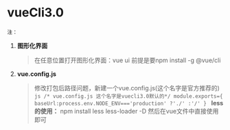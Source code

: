 # vueCli3.0

`注：`
1. **图形化界面**
    >在任意位置打开图形化界面：vue ui
        前提是要npm install -g @vue/cli

2. **vue.config.js**
    >修改打包后路径问题，新建一个vue.config.js(这个名字是官方推荐的)
        ```js
            /* vue.config.js 这个名字是vuecli3.0默认的*/
            module.exports={
                baseUrl:process.env.NODE_ENV==='production'
                ?'./'
                :'/'
            }
        ```
**less的使用：**
 npm install less less-loader -D
 然后在vue文件中直接使用即可<style lang="less" scoped>

3. **web字体引入**
    `方案一：`
        在index.html中，字体文件和index.html在同一个目录下
        <link rel="stylesheet" href="<%= BASE_URL %>web_font/daysOne.css">
        然后直接使用
        font-family: "Days One"
    `方案二：`
        在main.js中引入css,然后直接使用即可
        import '../public/web_font/daysOne.css'
    `方案三：`
    
4. **移动端rem的使用**
    ```js
    /* load:页面的html、css、js、图片等资源都已经加载完之后才会触发 load 事件
    DOMContentLoaded:HTML下载、解析完毕之后就触发
    */
    /* App.js */
        <script>
            export default {}
            document.addEventListener('DOMContentLoaded',()=>{
                const html=document.querySelector('html');
                let fontSize=window.innerWidth / 10;/* 根据屏幕宽度计算fontsize */
                fontSize=fontSize>50?50:fontSize;/* 这一步是为了当fontsize尺寸大于50的时候，就保持在50 */
                html.style.fontSize=fontSize+'px'/* 给html设置fontsize，然后页面根据它设置rem单位 */
            })
        </script>
        <style scoped>
            .App{
                font-size:1rem;
                font-family: "Days One"
            }
        </style>

    /* 正常时候我们麻烦计算，也不知道应该是多少rem */
        <script>
            export default {}
            document.addEventListener('DOMContentLoaded',()=>{
                const html=document.querySelector('html');
                let fontSize=window.innerWidth / 10;/* 根据屏幕宽度计算fontsize */
                fontSize=fontSize>50?50:fontSize;/* 这一步是为了当fontsize尺寸大于50的时候，就保持在50 */
                html.style.fontSize=fontSize+'px'/* 给html设置fontsize，然后页面根据它设置rem单位 */
            })
        </script>
        <style lang="less" scoped>
            @import url('../src/assets/css/gloab.less');
            .App{
                .px2rem(40);
                font-family: "Days One";
            }
        </style>
        /* gloab.less */
        @radio:375/10;/*  */
        .px2rem(@px){
            font-size: unit(@px/@radio,px);/* unit()没有第二个参数就是就是去单位 ，带有第二个参数表示加单位*/
        }
        /* 现在有了一个更方便的东西就是px2rem-loader,直接在vue.config.js中配置后，app.vue中设置了html的fontsize后就可以了 */
        /* vue.config.js */
        module.exports = {
            chainWebpack: config => {
                config.module
                .rule('scss')
                .oneOf('vue')
                .use('px2rem-loader')
                .loader('px2rem-loader')
                .before('postcss-loader') // this makes it work.
                .options({ remUnit: 37.5})/* remUnit是你拿到的设计稿的宽度/10 */
                .end()
            }
        }
        /* 然后直接正常开发就可以直接编译为rem了 */
    ```


5. 
   
6. **vuex**
     系统学习后
       可以看看vue微信读书3.4-4.2.mp4（有点绕，没大懂）
       import store from './store/index'必须小写
       vuex是由

7. **ngnix**
    在官网上面下载安装包，在包目录下进入cmd，运行start nginx.exe会有东西闪退
    没关系，我们在浏览器中输入localhost，会出现welcome
    然后当你想新建一个资源服务器，打开包目录下面的conf文件夹中的nginx.conf文件，

    ```js
    server {
        listen       81;/* 这个就是在浏览器中输入的端口 */
        server_name  localhost;/* 这个就是在浏览器中输入的地址 */
        autoindex on; /* 是否允许访问目录 */
        location / {/* add_header这四句话是用来解决页面访问nginx静态资源服务器的时候，出现的跨域问题 */
            add_header 'Access-Control-Allow-Origin' '*';
            add_header 'Access-Control-Allow-Credentials' 'true';
            add_header 'Access-Control-Allow-Methods' 'GET, POST, OPTIONS';
            add_header 'Access-Control-Allow-Headers' 'DNT,X-CustomHeader,Keep-Alive,User-Agent,X-Requested-With,If-Modified-Since,Cache-Control,Content-Type';
            root   D:/WebProjects/resource;/* root后面就是资源服务器的文件地址，就是你想作为服务器新建的文件夹 ，注意斜杠的方向*/
        }
    }
    ```
    然后在cmd中执行nginx -t出现了successful就代表配置文件修改成功，
    然后在cmd中执行nginx -s reload 重启nginx服务	
    然后你在浏览器中输入localhost:81就会成功了，就有拉本地资源服务器了。
    在页面中请求本地服务器接口地址就是http://本地ip:81/

8. transition 过度动画的样式 要与v-show的div同级

9. **minxin**
   用来复用代码，可以是方法，
   ```js
    /* 新建一个mixin文件 */
    import {mapGetters} from 'vuex'
    export const ebookMixin={
        computed: {
            ...mapGetters(['filename','filename1'])
        },
        methods: {
            ...mapActions(["setShowMenu","setFileName"])
        },
    }
    /* 在需要使用vuex中的地方 */
    import {ebookMixin} from 'mixin文件路径'
    export default {
        mixins:[ebookMixin],
        mounted(){
            this.setShowMenu('新的值')/* 如果不考虑先后顺序就，直接这样就可以了 */
            this.setFileName('新的值').then(()=>{/* 当需要在跟新vuex后调用最新值，这种是为了确保执行顺序，确保值是最新的 */
                console.log(this.filename)
            })
        }
    }
   ```

10. **vue国际化**
    ```js
    /* 新建一个配置国际化的页面 */
    import Vue from "vue"
    import VueI18N from "vue-i18n"
    import cn from "../lang/cn"
    import en from "../lang/en"
    Vue.use(VueI18N)
    const messages = {
    cn,
    en
    }
    const i18n = new VueI18N({
    locale: 'en', // 语言标识
    //this.$i18n.locale // 通过切换locale的值来实现语言切换
    messages
    })
    export default i18n;
    ```
    ```js
    /* main.js中引入国际化的页面 */
    import Vue from 'vue'
    import App from './App.vue'
    import i18n from './lang'
    new Vue({
    i18n,
    render: h => h(App)
    }).$mount('#app')
    
    ```
    ```html
    <!-- 在vue页面中直接开始使用就行了，格式如下 -->
    <span class="choose">{{$t('book.selectFont')}}</span>
    ```

11. **环境变量的配置**
     在项目根目录下创建一个`.env.development`和`.env.production`的文件

     ```js
     <!-- .env.production页面 -->
     VUE_APP_RES_URL=http://192.168.50.11:82
     NODE_ENV = 'production'
     ```

     ```js
     <!-- .env.development页面 -->
     VUE_APP_RES_URL=http://192.168.50.11:81
     NODE_ENV = 'development'
     ```
    然后在package.json中配置
    ```js
    "scripts": {
      "serve": "vue-cli-service serve `--mode development`",
      "build": "vue-cli-service build `--mode production`",
      "lint": "vue-cli-service lint"
    },
    ```
     ```js
     <!-- 在需要引用全局变量的地方使用，使用格式如下： -->
     `${process.env.VUE_APP_RES_URL}/fonts/daysOne.css`
     ```

12. **切换主题**
     首先准备一个主题文件(就是样式颜色的文件)

     ```js
     /* 追加样式表的方法 */
     export function addClass(href){
         let link=document.createElement('link')
         link.setAttribute('rel','stylesheet')
         link.setAttribute('type','text/css')
         link.setAttribute('href',href)
         document.getElementByTagName('head')[0].appendChild(link)
     }
     /* 删除之前追加的样式表的方法 */
     export function removeClass(href){
         let links=document.getElementByTagName('link')/* 获取文档的所有link标签 */
         for(const i=links.length;i>=0;i--){/* 遍历link标签 */
             const link=links[i];
             if(link && link.getAttribute('href') && link.getAttribute('href')===href){/* 找到与参数一致的路径 */
                 link.parentNode.removeChild(link)/* 然后删除它 */
             }
         }
     }
     /* 执行要删除的路径，写在这里方便管理 */
     export function removeAllClass(){
         removeClass('css路径1')
         removeClass('css路径2')
         removeClass('css路径3')
         removeClass('css路径4')
         removeClass('css路径5')
     }
     
     /* 切换主题 */
     changeThemes(id){
         removeAllClass();/* 在追加样式之前清空所有相关的样式表 */
         case 0:
             addClass('css路径1')
             break;
         case 1:
             addClass('css路径2')
             break;
         ···
     }
     ```

13. **修饰符**
     >当添加`.lazy`之前,input框绑定的`msg`是双向绑定的;当加了之后就不在实时的双向绑定，需要等到输入框失去焦点后或者按了回车键后才会更新视图绑定的数据
     <input v-model.lazy="msg" >

     >如果想自动将用户的输入值转为数值类型，可以给 v-model 添加 number 修饰符
      如果要自动过滤用户输入的首尾空白字符，可以给 v-model 添加 trim 修饰符

14. **边角料**
     >1.因为你每用一次组件，就会有一个它的新实例被创建。

     >2.你可以使用不带参数的 v-bind (取代 v-bind:prop-name)。例如，对于一个给定的对象 post
     post: {
         id: 1,
         title: 'My Journey with Vue'
     }
     <blog-post v-bind="post"></blog-post>
     等价于
     <blog-post
     v-bind:id="post.id"
     v-bind:title="post.title">
     </blog-post>

     >3.`vm.$attrs`用于获取父作用域标签中除class和style之外的标签上的属性。
     `inheritAttrs: false`子组件默认会继承来自父组件的属性，这个就是禁止继承，这样一来子组件的根元素上面就不会有父组件传下来的属性啦
     ```js
     /*先申明子组件*/
         Vue.component("base-input", {
         inheritAttrs: false, //此处设置禁用继承特性
         props: ["label"],
         template: `
             <label>
             {{ label }}
             <input
                 v-bind="$attrs"
             >
             </label>
         `,
         mounted: function() {
             console.log(this.$attrs);
         }
         });
     /*调用子组件*/
         <base-input
             label="姓名"
             class="username-input"
             placeholder="Enter your username"
             data-date-picker="activated"
             ></base-input>
     /*渲染结果*/
         运行后再chrome浏览器查看html结构时的结果如下：
         <label class="username-input">
               姓名
               <input placeholder="Enter your username" data-date-picker="activated">
         </label>
     /*不加禁用属性的情况下label标签是默认会继承来自父组件的属性，而input标签能继承则是因为我们使用了v-bind="$attrs"。*/
         <label class="username-input"  placeholder="Enter your username" data-date-picker="activated">
           姓名
           <input placeholder="Enter your username" data-date-picker="activated">
         </label>
     
     ```

     >4.深度作用域、事件穿透

     >5.对于绝大多数特性来说，从外部提供给组件的值会替换掉组件内部设置好的值。所以如果传入 type="text" 就会替换掉 type="date" 并把它破坏！庆幸的是，class 和 style 特性会稍微智能一些，即两边的值会被合并起来

     >6.我们推荐你始终使用 kebab-case 的事件名

     >7.一个组件上的 v-model 默认会利用名为 value 的 prop 和名为 input 的事件，但是像单选框、复选框等类型的输入控件可能会将 value 特性用于不同的目的。model 选项可以用来避免这样的冲突
     这里的 lovingVue 的值将会传入这个名为 checked 的 prop。同时当 <base-checkbox> 触发一个 change 事件并附带一个新的值的时候，这个 lovingVue 的属性将会被更新。
     `注意你仍然需要在组件的 props 选项里声明 checked 这个 prop。`
     ```js
         Vue.component('base-checkbox', {
         model: {
             prop: 'checked',
             event: 'change'
         },
         props: {
             checked: Boolean
         },
         template: `
             <input
             type="checkbox"
             v-bind:checked="checked"
             v-on:change="$emit('change', $event.target.checked)"
             >
         `
         })
      //使用该组件
         <base-checkbox v-model="lovingVue"></base-checkbox>
     ```
     >8.父子组件传值
     provider/inject：简单的来说就是在父组件中通过provider来提供变量，然后在子组件中通过inject来注入变量。

     需要注意的是这里不论子组件有多深，只要调用了inject那么就可以注入provider中的数据。而不是局限于只能从当前父组件的prop属性来获取数据。
     ```js
         //在父组件中
          provide: {
             for: "demo"
          }, 
          //当前父组件下面的任一子组件
          inject: ['for'],
     ```

15. **真机联调**
     1. 通过ip地址在手机上面访问：在packge.json 的dev后面添加一个`--host 0.0.0.0`
     2. 在低版本手机上面测试可能出现白屏：
        >  `npm install babel-polyfill`,
             然后在main.js中`import "babel-polyfill"`
     3. 上滑组件的时候顶部出现白版： 在该组件中的`touchstart`加一个事件`touchstart.prevent`就可以了
     4. 项目部署：打包后把dist里面的目录放在后台的服务器根目录上面就可以了，如果想要更改目录，就得在`config/index.js`的          `assetsPublicPath:'/新目录'`

16. **动态组件引入**
     ```html
     <component :is="currenTab===1?EbookNavContent:EbookNavBook"></component>
     ```
     ```js
     import EbookNavContent from "../ebook/ebookNavContent";
     import EbookNavBook from "../ebook/ebookNavBook";
     data() {
         return {
         currenTab:1,
         EbookNavBook:EbookNavBook,
         EbookNavContent:EbookNavContent
         };
     },
     ```

